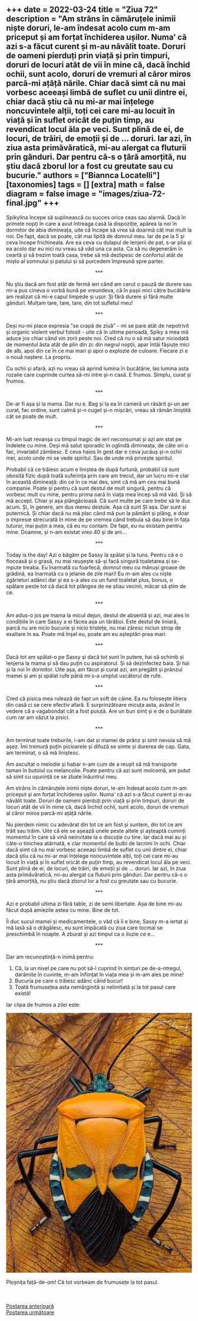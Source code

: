 
+++
date = 2022-03-24
title = "Ziua 72"
description = "Am strâns în cămăruțele inimii niște doruri, le-am îndesat acolo cum m-am priceput și am forțat închiderea ușilor. Numa’ că azi s-a făcut curent și m-au năvălit toate. Doruri de oameni pierduți prin viață și prin timpuri, doruri de locuri atât de vii în mine că, dacă închid ochii, sunt acolo, doruri de vremuri al căror miros parcă-mi ațâță nările. Chiar dacă simt că nu mai vorbesc aceeași limbă de suflet cu unii dintre ei, chiar dacă știu că nu mi-ar mai înțelege noncuvintele alții, toți cei care mi-au locuit în viață și în suflet oricât de puțin timp, au revendicat locul ăla pe veci. Sunt plină de ei, de locuri, de trăiri, de emoții și de … doruri. Iar azi, în ziua asta primăvăratică, mi-au alergat ca fluturii prin gânduri. Dar pentru că-s o țâră amorțită, nu știu dacă zborul lor a fost cu greutate sau cu bucurie."
authors = ["Biannca Locatelli"]
[taxonomies]
tags = []
[extra]
math = false
diagram = false
image = "images/ziua-72-final.jpg"
+++
---

Spikylina începe să suplinească cu succes orice ceas sau alarmă. Dacă în primele nopți în care a avut întreaga casă la dispoziție, apărea la noi în dormitor de abia dimineața, uite că începe să vrea să doarmă cât mai mult la noi. De fapt, dacă se poate, cât mai lipită de domnul meu. Iar de pe la 5 și ceva începe frichineala. Are ea ceva cu dulapul de lenjerii de pat, s-ar plia și ea acolo dar eu nici nu vreau să văd una ca asta. Ca să nu degenerăm în ceartă și să trezim toată casa, trebe să mă dezlipesc de confortul atât de mișto al somnului și patului și să purcedem împreună spre parter.

<p style="text-align: center;">***</p>

Nu știu dacă am fost atât de fermă ieri când am cerut o pauză de durere sau mi-a pus cineva o vorbă bună pe vreundeva, că în pașii mici către bucătărie am realizat că mi-e capul limpede și ușor. Și fără durere și fără multe gânduri. Mulțam tare, tare, tare, din tot sufletul meu!

<p style="text-align: center;">***</p>

Deși nu-mi place expresia "se crapă de ziuă" - mi se pare atât de nepotrivit și organic violent verbul folosit - uite că în ultima perioadă, Spiky a mea mă aduce jos chiar când vin zorii peste noi. Cred că nu o să mă satur niciodată de momentul ăsta atât de plin din zi: din negrul nopții, apar întâi fâșiuțe mici de alb, apoi din ce în ce mai mari și apoi o explozie de culoare. Fiecare zi e o nouă naștere. La propriu.

Cu ochii și afară, azi nu vreau să aprind lumina în bucătărie, las lumina asta rozalie care cuprinde curtea să-mi intre și-n casă. E frumos. Simplu, curat și frumos.

<p style="text-align: center;">***</p>

De-ar fi așa și la mama. Dar nu e. Bag și la ea în cameră un răsărit și-un aer curat, fac ordine, sunt calmă și-n cuget și-n mișcări, vreau să rămân liniștită cât se poate de mult.

<p style="text-align: center;">***</p>

Mi-am luat revanșa cu timpul magic de ieri neconsumat și azi am stat pe îndelete cu mine. Deși mă salut sporadic în oglindă dimineața, de câte ori o fac, invariabil zâmbesc. E ceva haios în gest dar e ceva jucăuș și-n ochii mei, acolo unde mi se vede spiritul. Sau de unde mă privește spiritul.

Probabil că ce trăiesc acum e liniștea de după furtună, probabil că sunt obosită fizic după toată suferința prin care am trecut, dar un lucru mi-e clar în această dimineață: din ce în ce mai des, simt că mă am cea mai bună companie. Poate și pentru că sunt destul de mult singură, pentru că vorbesc mult cu mine, pentru prima oară în viața mea încep să mă văd. Și să mă accept. Chiar și așa plângăcioasă. Că sunt multe pe care trebe să le duc acum. Și, în genere, am dus mereu destule. Așa că sunt ȘI așa. Dar sunt și puternică. Și chiar dacă nu mă plac când mă pun la pământ și plâng, e doar o impresie strecurată în mine de pe vremea când trebuia să dau bine în fața tuturor, mai puțin a mea, că eu nu contam. De fapt, eu nu existam pentru mine. Doamne, și n-am existat vreo 40 și de ani…

<p style="text-align: center;">***</p>

Today is the day! Azi o băgăm pe Sassy la spălat și la tuns. Pentru că e o flocoasă și o grasă, nu mai reușește să-și facă singură toaletarea și se-mpute treaba. Eu înarmată cu foarfecă, domnul meu cu mănuși groase de grădină, ea înarmată cu o jelanie de zile mari! Eu m-am ales cu niște zgârieturi adânci dar și ea s-a ales cu un fund toaletat plus, bonus, o spălare peste tot că dacă tot plângea de ne știau vecinii, măcar să știm de ce.

<p style="text-align: center;">***</p>

Am adus-o jos pe mama la micul dejun, destul de absentă și azi, mai ales în condițiile în care Sassy a ei făcea așa un tărăboi. Este destul de liniară, parcă nu are nicio bucurie și nicio tristețe, nu mai zăresc niciun strop de exaltare în ea. Poate mă înșel eu, poate am eu așteptări prea mari.

<p style="text-align: center;">***</p>

Dacă tot am spălat-o pe Sassy și dacă tot sunt în putere, hai să schimb și lenjeria la mama și să dau puțin cu aspiratorul. Și să dezinfectez baia. Și hai și la noi în dormitor. Uite așa, am făcut și curat azi, am pregătit și prânzul mamei și am și spălat rufe până mi s-a umplut uscătorul de rufe.

<p style="text-align: center;">***</p>

Cred că pisica mea rulează de fapt un soft de câine. Ea nu folosește litiera din casă ci se cere efectiv afară. E surprinzătoare micuța asta, având în vedere că a vagabondat cât a fost puiuță. Are un bun simț și e de o bunătate cum rar am văzut la pisici.

<p style="text-align: center;">***</p>

Am terminat toate treburile, i-am dat și mamei de prânz și simt nevoia să mă așez. Îmi tremură puțin picioarele și difuză se simte și durerea de cap. Gata, am terminat, o să mă liniștesc.

Am ascultat o melodie și habar n-am cum de a reușit să mă transporte taman în butoiul cu melancolie. Poate pentru că azi sunt molcomă, am putut să simt cu ușurință ce se zbate înăuntrul meu.

Am strâns în cămăruțele inimii niște doruri, le-am îndesat acolo cum m-am priceput și am forțat închiderea ușilor. Numa' că azi s-a făcut curent și m-au năvălit toate. Doruri de oameni pierduți prin viață și prin timpuri, doruri de locuri atât de vii în mine că, dacă închid ochii, sunt acolo, doruri de vremuri al căror miros parcă-mi ațâță nările.

Nu pierdem nimic cu adevărat din tot ce am fost și suntem, din tot ce am trăit sau trăim. Uite că ele se așează unele peste altele și așteaptă cuminți momentul în care să vină neinvitate la o discuție cu tine. Iar dacă mai au și câte-o tinichea atârnată, e clar momentul de bulbi de lacrimi în ochi. Chiar dacă simt că nu mai vorbesc aceeași limbă de suflet cu unii dintre ei, chiar dacă știu că nu mi-ar mai înțelege noncuvintele alții, toți cei care mi-au locuit în viață și în suflet oricât de puțin timp, au revendicat locul ăla pe veci. Sunt plină de ei, de locuri, de trăiri, de emoții și de … doruri. Iar azi, în ziua asta primăvăratică, mi-au alergat ca fluturii prin gânduri. Dar pentru că-s o țâră amorțită, nu știu dacă zborul lor a fost cu greutate sau cu bucurie.

<p style="text-align: center;">***</p>

Azi e probabil ultima zi fără table, zi de semi libertate. Așa de bine mi-au făcut după amiezile astea cu mine. Bine de tot.

Îi duc sucul mamei și medicamentele, o văd că îi e bine, Sassy m-a iertat și mă lasă să o drăgălesc, eu sunt împăcată cu ziua care tocmai se preschimbă în noapte. A zburat și azi timpul ca o iluzie ce e…

<p style="text-align: center;">***</p>

Dar am recunoștință-n inimă pentru:
1. Că, la un nivel pe care nu pot să-l cuprind în simțuri pe de-a-ntregul, darămite în cuvinte, m-am înființat în viața mea și m-am ales pe mine!
2. Bucuria pe care o trăiesc adânc când bucur!
3. Toată frumusețea asta nemărginită și nelimitată și la tot pasul care există!

Iar clipa de frumos a zilei este:

<div class="flex justify-center">
  <img src="images/ziua-72.jpeg" />
</div>

Ploșnița față-de-om! Că tot vorbeam de frumusețe la tot pasul.

<br/>

<br/>

<div class="flex justify-between">
  <div>
    <a href="/blog/ziua-71/">Postarea anterioară</a>
  </div>
  <div>
    <a href="/blog/ziua-73/">Postarea următoare</a>
  </div>
</div>
